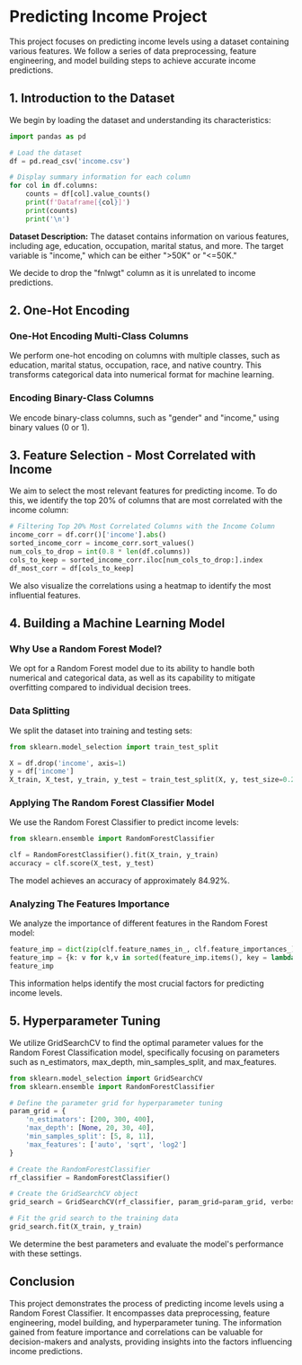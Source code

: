 # Predicting Income Project

This project focuses on predicting income levels using a dataset containing various features. We follow a series of data preprocessing, feature engineering, and model building steps to achieve accurate income predictions.

## 1. Introduction to the Dataset

We begin by loading the dataset and understanding its characteristics:

```python
import pandas as pd

# Load the dataset
df = pd.read_csv('income.csv')

# Display summary information for each column
for col in df.columns:
    counts = df[col].value_counts()
    print(f'Dataframe[{col}]')
    print(counts)
    print('\n')
```

**Dataset Description:**
The dataset contains information on various features, including age, education, occupation, marital status, and more. The target variable is "income," which can be either ">50K" or "<=50K."

We decide to drop the "fnlwgt" column as it is unrelated to income predictions.

## 2. One-Hot Encoding

### One-Hot Encoding Multi-Class Columns

We perform one-hot encoding on columns with multiple classes, such as education, marital status, occupation, race, and native country. This transforms categorical data into numerical format for machine learning.

### Encoding Binary-Class Columns

We encode binary-class columns, such as "gender" and "income," using binary values (0 or 1).

## 3. Feature Selection - Most Correlated with Income

We aim to select the most relevant features for predicting income. To do this, we identify the top 20% of columns that are most correlated with the income column:

```python
# Filtering Top 20% Most Correlated Columns with the Income Column
income_corr = df.corr()['income'].abs()
sorted_income_corr = income_corr.sort_values()
num_cols_to_drop = int(0.8 * len(df.columns))
cols_to_keep = sorted_income_corr.iloc[num_cols_to_drop:].index
df_most_corr = df[cols_to_keep]
```

We also visualize the correlations using a heatmap to identify the most influential features.

## 4. Building a Machine Learning Model

### Why Use a Random Forest Model?

We opt for a Random Forest model due to its ability to handle both numerical and categorical data, as well as its capability to mitigate overfitting compared to individual decision trees.

### Data Splitting

We split the dataset into training and testing sets:

```python
from sklearn.model_selection import train_test_split

X = df.drop('income', axis=1)
y = df['income']
X_train, X_test, y_train, y_test = train_test_split(X, y, test_size=0.2)
```

### Applying The Random Forest Classifier Model

We use the Random Forest Classifier to predict income levels:

```python
from sklearn.ensemble import RandomForestClassifier

clf = RandomForestClassifier().fit(X_train, y_train)
accuracy = clf.score(X_test, y_test)
```

The model achieves an accuracy of approximately 84.92%.

### Analyzing The Features Importance

We analyze the importance of different features in the Random Forest model:

```python
feature_imp = dict(zip(clf.feature_names_in_, clf.feature_importances_))
feature_imp = {k: v for k,v in sorted(feature_imp.items(), key = lambda x: x[1], reverse=True)}
feature_imp
```

This information helps identify the most crucial factors for predicting income levels.

## 5. Hyperparameter Tuning

We utilize GridSearchCV to find the optimal parameter values for the Random Forest Classification model, specifically focusing on parameters such as n_estimators, max_depth, min_samples_split, and max_features.

```python
from sklearn.model_selection import GridSearchCV
from sklearn.ensemble import RandomForestClassifier

# Define the parameter grid for hyperparameter tuning
param_grid = {
    'n_estimators': [200, 300, 400],
    'max_depth': [None, 20, 30, 40],
    'min_samples_split': [5, 8, 11],
    'max_features': ['auto', 'sqrt', 'log2']
}

# Create the RandomForestClassifier
rf_classifier = RandomForestClassifier()

# Create the GridSearchCV object
grid_search = GridSearchCV(rf_classifier, param_grid=param_grid, verbose=10, n_jobs=-1)

# Fit the grid search to the training data
grid_search.fit(X_train, y_train)
```

We determine the best parameters and evaluate the model's performance with these settings.

## Conclusion

This project demonstrates the process of predicting income levels using a Random Forest Classifier. It encompasses data preprocessing, feature engineering, model building, and hyperparameter tuning. The information gained from feature importance and correlations can be valuable for decision-makers and analysts, providing insights into the factors influencing income predictions.
